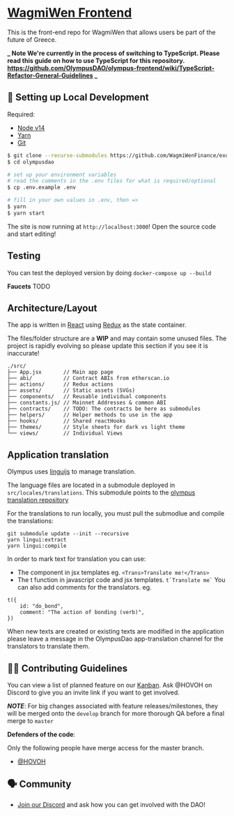 # [WagmiWen Frontend](https://app.exodia.fi/)
This is the front-end repo for WagmiWen that allows users be part of the future of Greece. 

**_ Note We're currently in the process of switching to TypeScript. Please read  this  guide on how to use TypeScript for this repository. https://github.com/OlympusDAO/olympus-frontend/wiki/TypeScript-Refactor-General-Guidelines _**

##  🔧 Setting up Local Development

Required: 
- [Node v14](https://nodejs.org/download/release/latest-v14.x/)  
- [Yarn](https://classic.yarnpkg.com/en/docs/install/) 
- [Git](https://git-scm.com/downloads)


```bash
$ git clone --recurse-submodules https://github.com/WagmiWenFinance/exodia-frontend
$ cd olympusdao

# set up your environment variables
# read the comments in the .env files for what is required/optional
$ cp .env.example .env

# fill in your own values in .env, then =>
$ yarn
$ yarn start
```

The site is now running at `http://localhost:3000`!
Open the source code and start editing!

## Testing

You can test the deployed version by doing `docker-compose up --build`

**Faucets**
TODO

## Architecture/Layout
The app is written in [React](https://reactjs.org/) using [Redux](https://redux.js.org/) as the state container. 

The files/folder structure are a  **WIP** and may contain some unused files. The project is rapidly evolving so please update this section if you see it is inaccurate!

```
./src/
├── App.jsx       // Main app page
├── abi/          // Contract ABIs from etherscan.io
├── actions/      // Redux actions 
├── assets/       // Static assets (SVGs)
├── components/   // Reusable individual components
├── constants.js/ // Mainnet Addresses & common ABI
├── contracts/    // TODO: The contracts be here as submodules
├── helpers/      // Helper methods to use in the app
├── hooks/        // Shared reactHooks
├── themes/       // Style sheets for dark vs light theme
└── views/        // Individual Views
```

## Application translation

Olympus uses [linguijs](https://github.com/lingui/js-lingui) to manage translation.

The language files are located in a submodule deployed in `src/locales/translations`. This submodule points to the [olympus translation repository](https://github.com/OlympusDAO/olympus-translations)

For the translations to run locally, you must pull the submodlue and compile the translations:
```
git submodule update --init --recursive
yarn lingui:extract
yarn lingui:compile
```

In order to mark text for translation you can use:
- The <Trans> component in jsx templates eg. `<Trans>Translate me!</Trans>`
- The t function in javascript code and jsx templates. ``` t`Translate me` ```
You can also add comments for the translators. eg.
```
t({
	id: "do_bond",
	comment: "The action of bonding (verb)",
})
```


When new texts are created or existing texts are modified in the application please leave a message in the OlympusDao app-translation channel for the translators to translate them.

## 👏🏽 Contributing Guidelines 

You can view a list of planned feature on our [Kanban](https://trello.com/b/yiB0y4qD/exodia-contributors). 
Ask @HOVOH on Discord to give you an invite link if you want to get involved.

*__NOTE__*: For big changes associated with feature releases/milestones, they will be merged onto the `develop` branch for more thorough QA before a final merge to `master`


**Defenders of the code**: 

Only the following people have merge access for the master branch. 
* [@HOVOH](https://github.com/hovoh)


## 🗣 Community

* [Join our Discord](https://discord.gg/exodia) and ask how you can get involved with the DAO!

